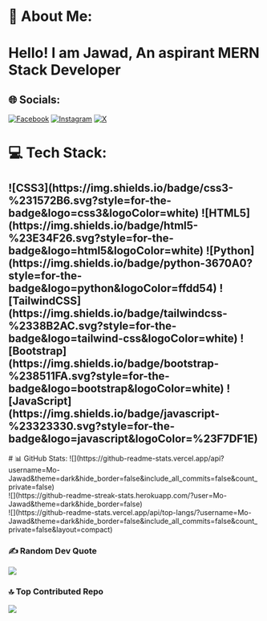 # 💫 About Me:
<h1>Hello! I am Jawad, An aspirant MERN Stack Developer</h1>


## 🌐 Socials:
[![Facebook](https://img.shields.io/badge/Facebook-%231877F2.svg?logo=Facebook&logoColor=white)](https://facebook.com/@MdJawadOfficial) [![Instagram](https://img.shields.io/badge/Instagram-%23E4405F.svg?logo=Instagram&logoColor=white)](https://instagram.com/@jawad.ahmad10) [![X](https://img.shields.io/badge/X-black.svg?logo=X&logoColor=white)](https://x.com/@TheJaoyad) 

# 💻 Tech Stack:
<h2> ![CSS3](https://img.shields.io/badge/css3-%231572B6.svg?style=for-the-badge&logo=css3&logoColor=white) ![HTML5](https://img.shields.io/badge/html5-%23E34F26.svg?style=for-the-badge&logo=html5&logoColor=white) ![Python](https://img.shields.io/badge/python-3670A0?style=for-the-badge&logo=python&logoColor=ffdd54) ![TailwindCSS](https://img.shields.io/badge/tailwindcss-%2338B2AC.svg?style=for-the-badge&logo=tailwind-css&logoColor=white) ![Bootstrap](https://img.shields.io/badge/bootstrap-%238511FA.svg?style=for-the-badge&logo=bootstrap&logoColor=white) ![JavaScript](https://img.shields.io/badge/javascript-%23323330.svg?style=for-the-badge&logo=javascript&logoColor=%23F7DF1E) </h2>
# 📊 GitHub Stats:
![](https://github-readme-stats.vercel.app/api?username=Mo-Jawad&theme=dark&hide_border=false&include_all_commits=false&count_private=false)<br/>
![](https://github-readme-streak-stats.herokuapp.com/?user=Mo-Jawad&theme=dark&hide_border=false)<br/>
![](https://github-readme-stats.vercel.app/api/top-langs/?username=Mo-Jawad&theme=dark&hide_border=false&include_all_commits=false&count_private=false&layout=compact)

### ✍️ Random Dev Quote
![](https://quotes-github-readme.vercel.app/api?type=vetical&theme=gruvbox)

### 🔝 Top Contributed Repo
![](https://github-contributor-stats.vercel.app/api?username=Mo-Jawad&limit=5&theme=dark&combine_all_yearly_contributions=true)

<!-- Proudly created with GPRM ( https://gprm.itsvg.in ) -->
